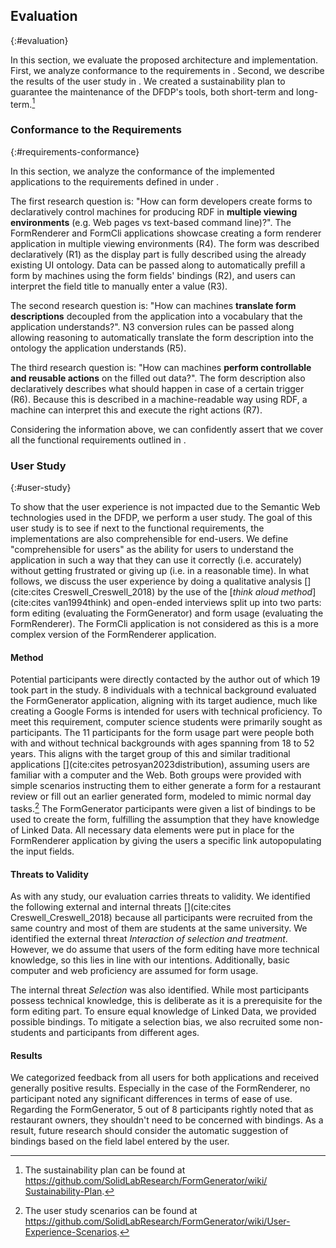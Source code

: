 ## Evaluation
{:#evaluation}

In this section, we evaluate the proposed architecture and implementation.
First, we analyze conformance to the requirements in [](#requirements-conformance).
Second, we describe the results of the user study in [](#user-study).
We created a sustainability plan to guarantee the maintenance of the DFDP's tools, both short-term and long-term.[^SustainabilityPlan]

[^SustainabilityPlan]: The sustainability plan can be found at [https://github.com/SolidLabResearch/FormGenerator/wiki/<wbr/>Sustainability-Plan](https://github.com/SolidLabResearch/FormGenerator/wiki/Sustainability-Plan).


### Conformance to the Requirements
{:#requirements-conformance}

In this section, we analyze the conformance of the implemented applications to the requirements defined in [](#requirements-table) under [](#requirements).

The first research question is: "How can form developers create forms to declaratively control machines for producing RDF in **multiple viewing environments** (e.g. Web pages vs text-based command line)?".
The FormRenderer and FormCli applications showcase creating a form renderer application in multiple viewing environments (R4).
The form was described declaratively (R1) as the display part is fully described using the already existing UI ontology.
Data can be passed along to automatically prefill a form by machines using the form fields' bindings (R2), and users can interpret the field title to manually enter a value (R3).

The second research question is: "How can machines **translate form descriptions** decoupled from the application into a vocabulary that the application understands?".
N3 conversion rules can be passed along allowing reasoning to automatically translate the form description into the ontology the application understands (R5).

The third research question is: "How can machines **perform controllable and reusable actions** on the filled out data?".
The form description also declaratively describes what should happen in case of a certain trigger (R6).
Because this is described in a machine-readable way using RDF, a machine can interpret this and execute the right actions (R7).

Considering the information above, we can confidently assert that we cover all the functional requirements outlined in [](#requirements-table).


### User Study
{:#user-study}

To show that the user experience is not impacted due to the Semantic Web technologies used in the DFDP, we perform a user study.
The goal of this user study is to see if next to the functional requirements, the implementations are also comprehensible for end-users.
We define "comprehensible for users" as the ability for users to understand the application in such a way that they can use it correctly (i.e. accurately) without getting frustrated or giving up (i.e. in a reasonable time).
In what follows, we discuss the user experience by doing a qualitative analysis [](cite:cites Creswell_Creswell_2018) by the use of the [_think aloud method_](cite:cites van1994think) and open-ended interviews split up into two parts: form editing (evaluating the FormGenerator) and form usage (evaluating the FormRenderer).
The FormCli application is not considered as this is a more complex version of the FormRenderer application.

#### Method

Potential participants were directly contacted by the author out of which 19 took part in the study.
8 individuals with a technical background evaluated the FormGenerator application, aligning with its target audience, much like creating a Google Forms is intended for users with technical proficiency.
To meet this requirement, computer science students were primarily sought as participants.
The 11 participants for the form usage part were people both with and without technical backgrounds with ages spanning from 18 to 52 years.
This aligns with the target group of this and similar traditional applications [](cite:cites petrosyan2023distribution), assuming users are familiar with a computer and the Web.
Both groups were provided with simple scenarios instructing them to either generate a form for a restaurant review or fill out an earlier generated form, modeled to mimic normal day tasks.[^UserStudies]
The FormGenerator participants were given a list of bindings to be used to create the form, fulfilling the assumption that they have knowledge of Linked Data.
All necessary data elements were put in place for the FormRenderer application by giving the users a specific link autopopulating the input fields.

[^UserStudies]: The user study scenarios can be found at [https://github.com/SolidLabResearch/FormGenerator/wiki/<wbr/>User-Experience-Scenarios](https://github.com/SolidLabResearch/FormGenerator/wiki/User-Experience-Scenarios).


#### Threats to Validity

As with any study, our evaluation carries threats to validity. We identified the following external and internal threats [](cite:cites Creswell_Creswell_2018) because all participants were recruited from the same country and most of them are students at the same university.
We identified the external threat *Interaction of selection and treatment*.
However, we do assume that users of the form editing have more technical knowledge, so this lies in line with our intentions.
Additionally, basic computer and web proficiency are assumed for form usage.

The internal threat *Selection* was also identified.
While most participants possess technical knowledge, this is deliberate as it is a prerequisite for the form editing part.
To ensure equal knowledge of Linked Data, we provided possible bindings.
To mitigate a selection bias, we also recruited some non-students and participants from different ages.


#### Results

We categorized feedback from all users for both applications and received generally positive results.
Especially in the case of the FormRenderer, no participant noted any significant differences in terms of ease of use.
Regarding the FormGenerator, 5 out of 8 participants rightly noted that as restaurant owners, they shouldn't need to be concerned with bindings.
As a result, future research should consider the automatic suggestion of bindings based on the field label entered by the user.
